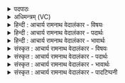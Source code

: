 <details><summary>पदपाठः</summary>

त꣣र꣡णिः꣢। वि꣣श्व꣡द꣢र्शतः। वि꣣श्व꣢। द꣣र्षतः। ज्योतिष्कृ꣢त्। ज्यो꣣तिः। कृ꣢त्। अ꣣सि। सूर्य। वि꣡श्व꣢꣯म्। आ। भा꣣सि। रोचन꣢म्। ६३५।
</details>

<details><summary>अधिमन्त्रम् (VC)</summary>

- सूर्यः
- प्रस्कण्वः काण्वः
- गायत्री
- षड्जः
- आरण्यं काण्डम्
</details>

<details><summary>हिन्दी : आचार्य रामनाथ वेदालंकार - विषयः</summary>

अगले मन्त्र में पुनः सूर्य और परमात्मा का वर्णन है।
</details>

<details><summary>हिन्दी : आचार्य रामनाथ वेदालंकार - पदार्थः</summary>

पदार्थान्वयभाषाः -  हे (सूर्य) सूर्य के समान तेजस्वी सर्वप्रेरक परमात्मन् ! आप (तरणिः) भवसागर से तरानेवाले, (विश्वदर्शतः) सब मुमुक्षुओं से दर्शन किये जाने योग्य और सर्वद्रष्टा, तथा (ज्योतिष्कृत्) विवेकख्यातिरूप अन्तर्ज्योति को उत्पन्न करनेवाले (असि) हो। और (विश्वम्) समस्त (रोचनम्) चमकीले ब्रह्माण्ड को (आभासि) चारों ओर से प्रकाशित करते हो ॥ भौतिक सूर्य भी (तरणिः) रोगों से तरानेवाला, (विश्वदर्शतः) अपने प्रकाश से सब पदार्थों को दिखानेवाला और (ज्योतिष्कृत्) पृथिवी आदि लोकों में प्रकाश देनेवाला है और (विश्वम्) सब (रोचनम्) प्रदीप्त मङ्गल, बुध, चन्द्रमा आदि ग्रहोपग्रहों को प्रकाशित करता है ॥९॥ इस मन्त्र में श्लेषालङ्कार है ॥९॥
</details>

<details><summary>हिन्दी : आचार्य रामनाथ वेदालंकार - भावार्थः</summary>

भावार्थभाषाः -  सूर्य तथा परमात्मा के मन्त्रोक्त गुण-धर्मों को जानकर सूर्य के सेवन द्वारा रोगादि का निवारण करना चाहिए तथा परमात्मा के ध्यान द्वारा दुःखों को दूर कर मोक्ष का आनन्द प्राप्त करना चाहिए ॥९॥
</details>

<details><summary>संस्कृत : आचार्य रामनाथ वेदालंकार - विषयः</summary>

पुनरपि सूर्यः परमात्मा च वर्ण्यते।
</details>

<details><summary>संस्कृत : आचार्य रामनाथ वेदालंकार - पदार्थः</summary>

पदार्थान्वयभाषाः -  हे (सूर्य) आदित्यवद् भासमान सर्वप्रेरक परमात्मन् ! त्वम् (तरणिः) भवसागरात् तारयिता, (विश्वदर्शतः) सर्वैर्मुमुक्षुभिर्दर्शनीयः सर्वद्रष्टा वा, (ज्योतिष्कृत्) विवेकख्यातिरूपस्य अन्तर्ज्योतिषः कर्ता (असि) विद्यसे। किञ्च, (विश्वम्) सकलम् (रोचनम्) रोचमानं ब्रह्माण्डम् (आभासि) समन्तात् प्रकाशयसि ॥ भौतिकः सूर्योऽपि (तरणिः) रोगेभ्यस्तारकः, (विश्वदर्शतः) स्वप्रकाशेन सर्वेषां पदार्थानां दर्शयिता, (ज्योतिष्कृत्) पृथिव्यादिलोकेषु प्रकाशस्य कर्त्ता च अस्ति। किञ्च, (विश्वम्) सर्वम् (रोचनम्) दीप्तं मङ्गलबुधचन्द्रादिकं ग्रहोपग्रहगणम् आभाति समन्तात् प्रकाशयति ॥९॥२ अत्र श्लेषालङ्कारः ॥९॥
</details>

<details><summary>संस्कृत : आचार्य रामनाथ वेदालंकार - भावार्थः</summary>

भावार्थभाषाः -  सूर्यपरमात्मनोर्मन्त्रोक्तान् गुणधर्मान् ज्ञात्वा सूर्यसेवनेन रोगाद्या निवारणीयाः, परमात्मध्यानेन च दुःखानि परिहृत्य मोक्षानन्दः प्रापणीयः ॥९॥
</details>

<details><summary>संस्कृत : आचार्य रामनाथ वेदालंकार - पादटिप्पनी</summary>

टिप्पणी:   १. ऋ० १।५०।४, य० ३३।३६, अथ० १३।२।१९ ऋषिः ब्रह्मा, देवता रोहित आदित्यः। अथ० २०।४७।१६। अथर्ववेदे उभयत्र ‘रोचनम्’ इत्यत्र ‘रोचन’ इति पाठः। २. दयानन्दर्षिर्मन्त्रमिमम् ऋग्भाष्ये सूर्यविद्युदुपमानत्वेन परमेश्वरपक्षे, यजुर्भाष्ये च राजपक्षे व्याख्यातवान्। सायणाचार्यश्च मन्त्रमेतं सूर्यपक्षे परमात्मपक्षे च व्याचष्टे। तथा हि परमात्मपक्षे तद्व्याख्यानम्—“हे सूर्य अन्तर्यामितया सर्वस्य प्रेरक परमात्मन्, त्वम् तरणिः संसाराब्धेस्तारकोऽसि। यस्मात् त्वं विश्वदर्शतः विश्वैः सर्वैर्मुमुक्षुभिः दर्शतो द्रष्टव्यः साक्षात्कर्तव्य इत्यर्थः [अधिष्ठानसाक्षात्कारे हि आरोपितं निवर्तते।], ज्योतिष्कृत् ज्योतिषः सूर्यादेः कर्ता [तच्चाम्नायते ‘चन्द्रमा मनसो जातश्चक्षोः सूर्यो अजायत’ इति।] ईदृशस्त्वं चिद्रूपतया विश्वं सर्वं दृश्यजातं रोचमानं दीप्यमानं यथा भवति तथा आभासि प्रकाशयसि। तथा चाम्नायते “तमेव भान्तमनुभाति सर्वं तस्य भासा सर्वमिदं विभाति” इति।
</details>